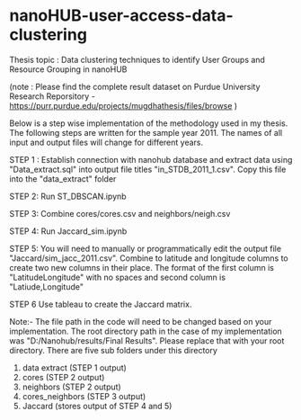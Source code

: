 # nanoHUB-user-access-data-clustering
Thesis topic : Data clustering techniques to identify User Groups and Resource Grouping in nanoHUB

(note : Please find the complete result dataset on Purdue University Research Reporsitory - https://purr.purdue.edu/projects/mugdhathesis/files/browse )

Below is a step wise implementation of the methodology used in my thesis. The following steps are written for the sample year 2011. The names of all input and output files will change for different years.

STEP 1 : 
Establish connection with nanohub database and extract data using "Data_extract.sql" into output file titles "in_STDB_2011_1.csv". Copy this file into the "data_extract" folder

STEP 2: 
Run ST_DBSCAN.ipynb

STEP 3: 
Combine cores/cores.csv and neighbors/neigh.csv

STEP 4:
Run Jaccard_sim.ipynb

STEP 5:
You will need to manually or programmatically edit the output file "Jaccard/sim_jacc_2011.csv". Combine to latitude and longitude columns to create two new columns in their place. The format of the first column is "LatitudeLongitude" with no spaces and second column is "Latiude,Longitude"

STEP 6
Use tableau to create the Jaccard matrix.

Note:- The file path in the code will need to be changed based on your implementation. The root directory path in the case of my implementation was "D:/Nanohub/results/Final Results". Please replace that with your root directory. There are five sub folders under this directory
1. data extract (STEP 1 output)
2. cores (STEP 2 output)
3. neighbors (STEP 2 output)
4. cores_neighbors (STEP 3 output)
5. Jaccard (stores output of STEP 4 and 5)
